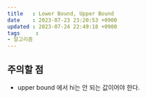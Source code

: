 ```yaml
---
title   : Lower Bound, Upper Bound
date    : 2023-07-23 23:20:53 +0900
updated : 2023-07-24 22:49:18 +0900
tags     : 
- 알고리즘
---
```

## 주의할 점
- upper bound 에서 hi는 안 되는 값이어야 한다.
